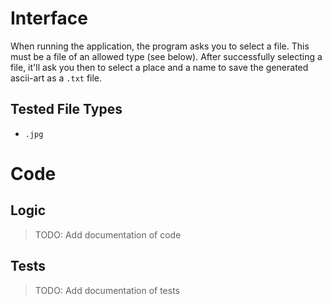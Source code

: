 # Interface

When running the application, the program asks you to select a file. This must be a file of an allowed type (see below). After successfully selecting a file, it'll ask you then to select a place and a name to save the generated ascii-art as a `.txt` file.

## Tested File Types
- `.jpg`

# Code

## Logic
> TODO: Add documentation of code

## Tests
> TODO: Add documentation of tests

